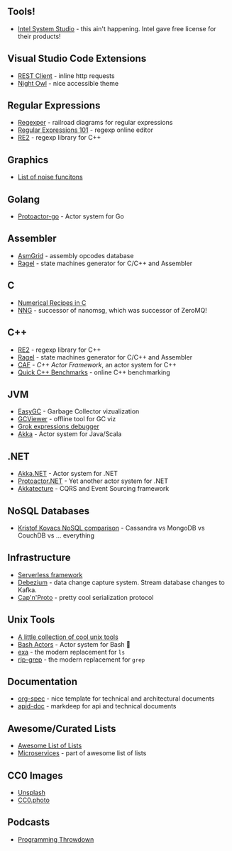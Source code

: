 ## Tools!
- [Intel System Studio](https://software.intel.com/en-us/system-studio/choose-download) - this ain't happening. Intel gave free license for their products!

## Visual Studio Code Extensions
- [REST Client](https://marketplace.visualstudio.com/items?itemName=humao.rest-client) - inline http requests
- [Night Owl](https://marketplace.visualstudio.com/items?itemName=sdras.night-owl) - nice accessible theme

## Regular Expressions
- [Regexper](https://regexper.com) - railroad diagrams for regular expressions
- [Regular Expressions 101](https://regex101.com) - regexp online editor
- [RE2](https://github.com/google/re2) - regexp library for C++

## Graphics
- [List of noise funcitons](https://gist.github.com/patriciogonzalezvivo/670c22f3966e662d2f83)

## Golang
- [Protoactor-go](https://github.com/AsynkronIT/protoactor-go) - Actor system for Go

## Assembler
- [AsmGrid](https://kobalicek.com/asmgrid/) - assembly opcodes database
- [Ragel](http://www.colm.net/open-source/ragel/) - state machines generator for C/C++ and Assembler

## C
- [Numerical Recipes in C](http://www.cec.uchile.cl/cinetica/pcordero/MC_libros/NumericalRecipesinC.pdf)
- [NNG](https://github.com/nanomsg/nng) - successor of nanomsg, which was successor of ZeroMQ!

## C++
- [RE2](https://github.com/google/re2) - regexp library for C++
- [Ragel](http://www.colm.net/open-source/ragel/) - state machines generator for C/C++ and Assembler
- [CAF](https://actor-framework.org/) - *C++ Actor Framework*, an actor system for C++
- [Quick C++ Benchmarks](http://quick-bench.com) - online C++ benchmarking

## JVM
- [EasyGC](http://www.gceasy.io) - Garbage Collector vizualization
- [GCViewer](https://github.com/chewiebug/GCViewer) - offline tool for GC viz
- [Grok expressions debugger](https://grokdebug.herokuapp.com)
- [Akka](https://akka.io) - Actor system for Java/Scala

## .NET
- [Akka.NET](http://getakka.net) - Actor system for .NET
- [Protoactor.NET](https://github.com/AsynkronIT/protoactor-dotnet) - Yet another actor system for .NET
- [Akkatecture](https://akkatecture.net/) - CQRS and Event Sourcing framework


## NoSQL Databases
- [Kristof Kovacs NoSQL comparison](https://kkovacs.eu/cassandra-vs-mongodb-vs-couchdb-vs-redis) - Cassandra vs MongoDB vs CouchDB vs ... everything

## Infrastructure
- [Serverless framework](https://serverless.com/)
- [Debezium](https://debezium.io) - data change capture system. Stream database changes to Kafka.
- [Cap'n'Proto](https://capnproto.org/) - pretty cool serialization protocol

## Unix Tools
- [A little collection of cool unix tools](https://kkovacs.eu/cool-but-obscure-unix-tools)
- [Bash Actors](http://asfarley.github.io/bashactors/) - Actor system for Bash 🤯
- [exa](https://the.exa.website) - the modern replacement for `ls`
- [rip-grep](https://github.com/BurntSushi/ripgrep) - the modern replacement for `grep`

## Documentation
- [org-spec](https://github.com/thi-ng/org-spec) - nice template for technical and architectural documents
- [apid-doc](https://casual-effects.com/markdeep/apidoc.md.html) - markdeep for api and technical documents

## Awesome/Curated Lists
- [Awesome List of Lists](https://github.com/sindresorhus/awesome)
- [Microservices](https://github.com/mfornos/awesome-microservices) - part of awesome list of lists

## CC0 Images
- [Unsplash](https://unsplash.com)
- [CC0.photo](https://cc0.photo)


## Podcasts
- [Programming Throwdown](http://www.programmingthrowdown.com/)
